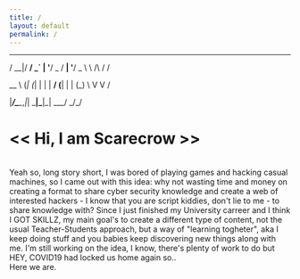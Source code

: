 ```yaml
---
title: /
layout: default
permalink: /
---
```


 ___  ___ __ _ _ __ ___  ___ _ __ _____      __
 
/ __|/ __/ _` | '__/ _ \/ __| '__/ _ \ \ /\ / /

\__ \ (_| (_| | | |  __/ (__| | | (_) \ V  V / 

|___/\___\__,_|_|  \___|\___|_|  \___/ \_/\_/ 

# << Hi, I am Scarecrow >>
<br>
Yeah so, long story short, I was bored of playing games and hacking casual machines, so I came out with this idea: why not wasting time and money on creating a format to share cyber security knowledge and create a web of interested hackers - I know that you are script kiddies, don't lie to me - to share knowledge with?
Since I just finished my University carreer and I think I GOT SKILLZ, my main goal's to create a different type of content, not the usual Teacher-Students approach, but a way of "learning togheter", aka I keep doing stuff and you babies keep discovering new things along with me. I'm still working on the idea, I know, there's plenty of work to do but HEY, COVID19 had locked us home again so..
<br>
Here we are.

